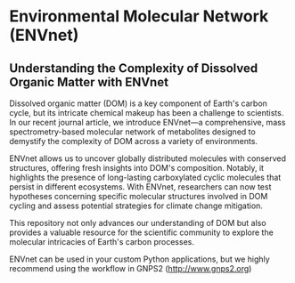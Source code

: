 # Environmental Molecular Network (ENVnet)

## Understanding the Complexity of Dissolved Organic Matter with ENVnet

Dissolved organic matter (DOM) is a key component of Earth's carbon cycle, but its intricate chemical makeup has been a challenge to scientists. In our recent journal article, we introduce ENVnet—a comprehensive, mass spectrometry-based molecular network of metabolites designed to demystify the complexity of DOM across a variety of environments.

ENVnet allows us to uncover globally distributed molecules with conserved structures, offering fresh insights into DOM's composition. Notably, it highlights the presence of long-lasting carboxylated cyclic molecules that persist in different ecosystems. With ENVnet, researchers can now test hypotheses concerning specific molecular structures involved in DOM cycling and assess potential strategies for climate change mitigation.

This repository not only advances our understanding of DOM but also provides a valuable resource for the scientific community to explore the molecular intricacies of Earth's carbon processes.

ENVnet can be used in your custom Python applications, but we highly recommend using the workflow in GNPS2 (http://www.gnps2.org)
